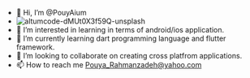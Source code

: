 - 👋 Hi, I’m @PouyAium
- ![altumcode-dMUt0X3f59Q-unsplash](https://user-images.githubusercontent.com/108508397/191412263-dc6026cf-2475-4b6a-89ce-f031f5dff1f7.jpg)
- 👀 I’m interested in learning in terms of android/ios application.
- 🌱 I’m currently learning dart programming language and flutter framework.
- 💞️ I’m looking to collaborate on creating cross platfrom applications.
- 📫 How to reach me Pouya_Rahmanzadeh@yahoo.com

<!---
PouyAium/PouyAium is a ✨ special ✨ repository because its `README.md` (this file) appears on your GitHub profile.
You can click the Preview link to take a look at your changes.
--->
